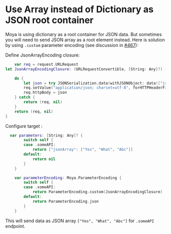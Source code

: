 Use Array instead of Dictionary as JSON root container
======================================================

Moya is using dictionary as a root container for JSON data. But
sometimes you will need to send JSON array as a root element instead.
Here is solution by using `.custom` parameter encoding (see discussion
in [#467](https://github.com/Moya/Moya/issues/467)):

Define JsonArrayEncoding closure:

```swift
    var req = request.URLRequest
let JsonArrayEncodingClosure: (URLRequestConvertible, [String: Any]?) -> (URLRequest, Error?) = { request, data in

    do {
        let json = try JSONSerialization.data(withJSONObject: data!["jsonArray"]!, options: .prettyPrinted)
        req.setValue("application/json; charset=utf-8", forHTTPHeaderField: "Content-Type")
        req.httpBody = json
    } catch {
        return (req, nil)
    }
    return (req, nil)
}
```

Configure target :
```swift
  var parameters: [String: Any]? {
        switch self {
        case .someAPI:
            return ["jsonArray": ["Yes", "What", "Abc"]]
        default:
            return nil
        }
    }

    var parameterEncoding: Moya.ParameterEncoding {
        switch self {
        case .someAPI:
            return ParameterEncoding.custom(JsonArrayEncodingClosure)
        default:
            return ParameterEncoding.json
        }
    }
```

This will send data as JSON array `["Yes", "What", "Abc"]` for `.someAPI` endpoint.

